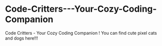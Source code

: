 # Code-Critters---Your-Cozy-Coding-Companion
Code Critters - Your Cozy Coding Companion ! You can find cute pixel cats and dogs here!!!
